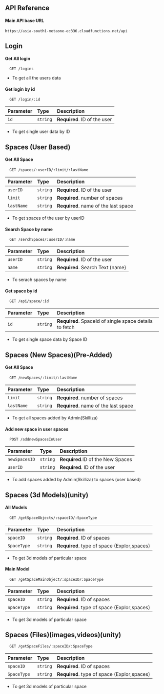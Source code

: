 
## API Reference

#### Main API base URL
```http
https://asia-south1-metaone-ec336.cloudfunctions.net/api
```
## Login
#### Get All login 

```http
  GET /logins
```
- To get all the users data


#### Get login by id

```http
  GET /login/:id
```

| Parameter | Type     | Description                       |
| :-------- | :------- | :-------------------------------- |
| `id`      | `string` | **Required**. ID of the user      |

- To get single user data by ID

## Spaces (User Based)

#### Get All Space 

```http
  GET /spaces/:userID/:limit/:lastName
```

| Parameter | Type     | Description                  |
| :-------- | :------- | :-------------------------   |
| `userID` | `string` | **Required**. ID of the user  |
| `limit` | `string` | **Required**. number of spaces |
| `lastName` | `string` | **Required**. name of the last space |

- To get spaces of the user by userID

#### Search Space by name 

```http
  GET /serchSpaces/:userID/:name
```

| Parameter | Type     | Description                  |
| :-------- | :------- | :-------------------------   |
| `userID` | `string` | **Required**. ID of the user  |
| `name` | `string` | **Required**. Search Text (name) |

- To serach spaces by name

#### Get space by id

```http
  GET /api/space/:id
```

| Parameter | Type     | Description                       |
| :-------- | :------- | :-------------------------------- |
| `id`      | `string` | **Required**. SpaceId of single space details to fetch |

- To get single space data by Space ID

## Spaces (New Spaces)(Pre-Added)

#### Get All Space 

```http
  GET /newSpaces/:limit/:lastName
```

| Parameter | Type     | Description                  |
| :-------- | :------- | :-------------------------   |
| `limit` | `string` | **Required**. number of spaces |
| `lastName` | `string` | **Required**. name of the last space |

- To get all spaces added by Admin(Skilliza)

#### Add new space in user spaces 

```http
  POST /addnewSpacesInUser
```

| Parameter | Type     | Description                  |
| :-------- | :------- | :-------------------------   |
| `newSpacesID` | `string` | **Required**.ID of the New Spaces |
| `userID` | `string` | **Required**. ID of the user |

- To add spaces added by Admin(Skilliza) to spaces (user based)


## Spaces (3d Models)(unity)

#### All Models
```http
  GET /getSpaceObjects/:spaceID/:SpaceType
```

| Parameter | Type     | Description                  |
| :-------- | :------- | :-------------------------   |
| `spaceID` | `string` | **Required**. ID of spaces |
| `SpaceType` | `string` | **Required**. type of space (Explor,spaces) |

- To get 3d models of particular space

#### Main Model
```http
  GET /getSpaceMainObject/:spaceID/:SpaceType
```

| Parameter | Type     | Description                  |
| :-------- | :------- | :-------------------------   |
| `spaceID` | `string` | **Required**. ID of spaces |
| `SpaceType` | `string` | **Required**. type of space (Explor,spaces) |

- To get 3d models of particular space

## Spaces (Files)(images,videos)(unity)
```http
  GET /getSpaceFiles/:spaceID/:SpaceType
```

| Parameter | Type     | Description                  |
| :-------- | :------- | :-------------------------   |
| `spaceID` | `string` | **Required**. ID of spaces |
| `SpaceType` | `string` | **Required**. type of space (Explor,spaces) |

- To get 3d models of particular space